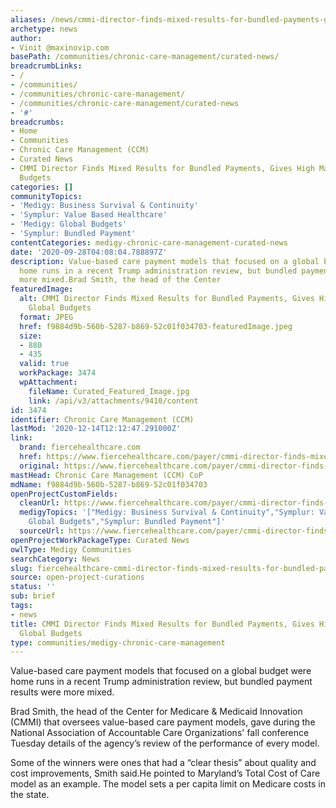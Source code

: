 ```yaml
---
aliases: /news/cmmi-director-finds-mixed-results-for-bundled-payments-gives-high-marks-to-global-budgets
archetype: news
author:
- Vinit @maxinovip.com
basePath: /communities/chronic-care-management/curated-news/
breadcrumbLinks:
- /
- /communities/
- /communities/chronic-care-management/
- /communities/chronic-care-management/curated-news
- '#'
breadcrumbs:
- Home
- Communities
- Chronic Care Management (CCM)
- Curated News
- CMMI Director Finds Mixed Results for Bundled Payments, Gives High Marks to Global
  Budgets
categories: []
communityTopics:
- 'Medigy: Business Survival & Continuity'
- 'Symplur: Value Based Healthcare'
- 'Medigy: Global Budgets'
- 'Symplur: Bundled Payment'
contentCategories: medigy-chronic-care-management-curated-news
date: '2020-09-28T04:08:04.788897Z'
description: Value-based care payment models that focused on a global budget were
  home runs in a recent Trump administration review, but bundled payment results were
  more mixed.Brad Smith, the head of the Center
featuredImage:
  alt: CMMI Director Finds Mixed Results for Bundled Payments, Gives High Marks to
    Global Budgets
  format: JPEG
  href: f9884d9b-560b-5287-b869-52c01f034703-featuredImage.jpeg
  size:
  - 880
  - 435
  valid: true
  workPackage: 3474
  wpAttachment:
    fileName: Curated_Featured_Image.jpg
    link: /api/v3/attachments/9410/content
id: 3474
identifier: Chronic Care Management (CCM)
lastMod: '2020-12-14T12:12:47.291000Z'
link:
  brand: fiercehealthcare.com
  href: https://www.fiercehealthcare.com/payer/cmmi-director-finds-mixed-results-for-bundled-payment-models-high-marks-for-total-cost-care
  original: https://www.fiercehealthcare.com/payer/cmmi-director-finds-mixed-results-for-bundled-payment-models-high-marks-for-total-cost-care
mastHead: Chronic Care Management (CCM) CoP
mdName: f9884d9b-560b-5287-b869-52c01f034703
openProjectCustomFields:
  cleanUrl: https://www.fiercehealthcare.com/payer/cmmi-director-finds-mixed-results-for-bundled-payment-models-high-marks-for-total-cost-care
  medigyTopics: '["Medigy: Business Survival & Continuity","Symplur: Value Based Healthcare","Medigy:
    Global Budgets","Symplur: Bundled Payment"]'
  sourceUrl: https://www.fiercehealthcare.com/payer/cmmi-director-finds-mixed-results-for-bundled-payment-models-high-marks-for-total-cost-care
openProjectWorkPackageType: Curated News
owlType: Medigy Communities
searchCategory: News
slug: fiercehealthcare-cmmi-director-finds-mixed-results-for-bundled-payments-gives-high-marks-to-global-budgets
source: open-project-curations
status: ''
sub: brief
tags:
- news
title: CMMI Director Finds Mixed Results for Bundled Payments, Gives High Marks to
  Global Budgets
type: communities/medigy-chronic-care-management
---
```


<p>Value-based care payment models that focused on a global budget were home runs in a recent Trump administration review, but bundled payment results were more mixed.</p><p>Brad Smith, the head of the Center for Medicare &amp; Medicaid Innovation (CMMI) that oversees value-based care payment models, gave during the National Association of Accountable Care Organizations' fall conference Tuesday&nbsp;details of the agency’s review of the performance of every model.</p><p>Some of the winners were ones that had a “clear thesis” about quality and cost improvements, Smith said.He pointed to Maryland’s Total Cost of Care model as an example. The model sets a per capita limit on Medicare costs in the state.</p>